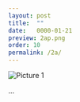 ```yaml
---
layout: post
title:  ""
date:   0000-01-21
preview: 2ap.png
order: 10
permalink: /2a/
---
```


![Picture 1]({{site.baseurl}}/images/2a.png?auto=yes)

...
